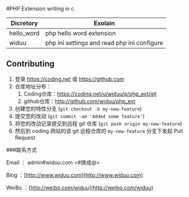 #PHP Extension writing in c

Dicretory|Exolain
---|---
hello_word| php hello word extension
widuu| php ini settings and read php ini configure


## Contributing

1. 登录 <https://coding.net> 或 <https://github.com>
2. 仓库地址分布： 
	1.  Coding仓库：<https://coding.net/u/widuu/p/php_ext/git> 
	1.  github仓库：<http://github.com/widuu/php_ext>
3. 创建您的特性分支 (`git checkout -b my-new-feature`)
4. 提交您的改动 (`git commit -am 'Added some feature'`)
5. 将您的改动记录提交到远程 git 仓库 (`git push origin my-new-feature`)
6. 然后到 coding 网站的该 git 远程仓库的 `my-new-feature` 分支下发起 Pull Request



###联系方式

Email ： admin#widuu.com <#换成@>

Blog  ：[http://www.widuu.com](http://www.widuu.com)

WeiBo ：[http://weibo.com/widuu](http://weibo.com/widuu)




